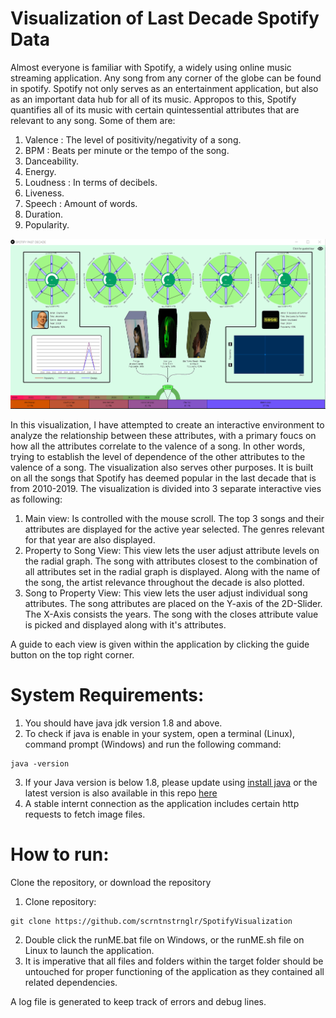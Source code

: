# Visualization of Last Decade Spotify Data

Almost everyone is familiar with Spotify, a widely using online music streaming application. Any song from any corner of the globe can be found in spotify. Spotify not only serves as an entertainment application, but also as an important data hub for all of its music. Appropos to this, Spotify quantifies all of its music with certain quintessential attributes that are relevant to any song. Some of them are:
1. Valence : The level of positivity/negativity of a song.
2. BPM : Beats per minute or the tempo of the song.
3. Danceability.
4. Energy.
5. Loudness : In terms of decibels.
6. Liveness.
7. Speech : Amount of words.
8. Duration.
9. Popularity.

![Main image](https://github.com/scrntnstrnglr/SpotifyVisualization/blob/master/readmeimages/mainImage.png)

In this visualization, I have attempted to create an interactive environment to analyze the relationship between these attributes, with a primary foucs on how all the attributes correlate to the valence of a song. In other words, trying to establish the level of dependence of the other attributes to the valence of a song. The visualization also serves other purposes. It is built on all the songs that Spotify has deemed popular in the last decade that is from 2010-2019. The visualization is divided into 3 separate interactive vies as following:
1. Main view: Is controlled with the mouse scroll. The top 3 songs and their attributes are displayed for the active year selected. The genres relevant for that year are also displayed.
2. Property to Song View: This view lets the user adjust attribute levels on the radial graph. The song with attributes closest to the combination of all attributes set in the radial graph is displayed. Along with the name of the song, the artist relevance throughout the decade is also plotted.
3. Song to Property View: This view lets the user adjust individual song attributes. The song attributes are placed on the Y-axis of the 2D-Slider. The X-Axis consists the years. The song with the closes attribute value is picked and displayed along with it's attributes.

A guide to each view is given within the application by clicking the guide button on the top right corner.


# System Requirements:
1. You should have java jdk version 1.8 and above. 
2. To check if java is enable in your system, open a terminal (Linux), command prompt (Windows) and run the following command:

```
java -version
```
3. If your Java version is below 1.8, please update using [install java](https://java.com/en/download/manual.jsp) or the latest version is also available in this repo [here](https://github.com/scrntnstrnglr/SpotifyVisualization/tree/master/install)
4. A stable internt connection as the application includes certain http requests to fetch image files.

# How to run:

Clone the repository, or download the repository 

1. Clone repository:
```
git clone https://github.com/scrntnstrnglr/SpotifyVisualization
```
2. Double click the runME.bat file on Windows, or the runME.sh file on Linux to launch the application.
4. It is imperative that all files and folders within the target folder should be untouched for proper functioning of the application as they contained all related dependencies.

A log file is generated to keep track of errors and debug lines.